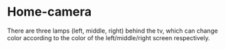 # Home-camera
There are three lamps (left, middle, right) behind the tv, which can change color according to the color of the left/middle/right screen respectively. 
